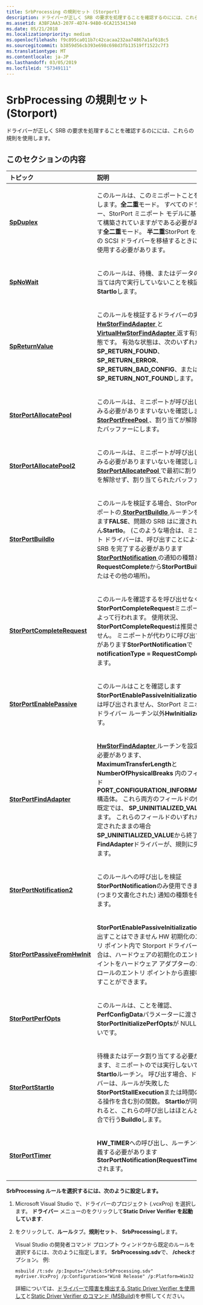 ```yaml
---
title: SrbProcessing の規則セット (Storport)
description: ドライバーが正しく SRB の要求を処理することを確認するのにには、これらの規則を使用します。
ms.assetid: A3BF2AA3-207F-4D74-94B0-6CA215341340
ms.date: 05/21/2018
ms.localizationpriority: medium
ms.openlocfilehash: f9c895ca011b7c42cacaa232aa74867a1af618c5
ms.sourcegitcommit: b3859d56cb393e698c698d3fb13519ff1522c7f3
ms.translationtype: MT
ms.contentlocale: ja-JP
ms.lasthandoff: 03/05/2019
ms.locfileid: "57349111"
---
```

# <a name="srbprocessing-rule-set-storport"></a>SrbProcessing の規則セット (Storport)


ドライバーが正しく SRB の要求を処理することを確認するのにには、これらの規則を使用します。

## <a name="in-this-section"></a>このセクションの内容


<table>
<colgroup>
<col width="50%" />
<col width="50%" />
</colgroup>
<thead>
<tr class="header">
<th align="left">トピック</th>
<th align="left">説明</th>
</tr>
</thead>
<tbody>
<tr class="odd">
<td align="left"><p><a href="storport-spduplex.md" data-raw-source="[&lt;strong&gt;SpDuplex&lt;/strong&gt;](storport-spduplex.md)"><strong>SpDuplex</strong></a></p></td>
<td align="left"><p>このルールは、このミニポートことを確認します。<strong>全二重</strong>モード。 すべてのドライバー、StorPort ミニポート モデルに基づいて構築されていますがである必要があります<strong>全二重</strong>モード。 <strong>半二重</strong>StorPort を既存の SCSI ドライバーを移植するときにのみ使用する必要があります。</p></td>
</tr>
<tr class="even">
<td align="left"><p><a href="storport-spnowait.md" data-raw-source="[&lt;strong&gt;SpNoWait&lt;/strong&gt;](storport-spnowait.md)"><strong>SpNoWait</strong></a></p></td>
<td align="left"><p>このルールは、待機、またはデータの割り当ては内で実行していないことを検証<strong>StartIo</strong>します。</p></td>
</tr>
<tr class="odd">
<td align="left"><p><a href="storport-spreturnvalue.md" data-raw-source="[&lt;strong&gt;SpReturnValue&lt;/strong&gt;](storport-spreturnvalue.md)"><strong>SpReturnValue</strong></a></p></td>
<td align="left"><p>このルールを検証するドライバーの実装の<a href="https://msdn.microsoft.com/library/windows/hardware/ff557390" data-raw-source="[&lt;strong&gt;HwStorFindAdapter&lt;/strong&gt;](https://msdn.microsoft.com/library/windows/hardware/ff557390)"> <strong>HwStorFindAdapter</strong> </a>と<a href="https://msdn.microsoft.com/library/windows/hardware/ff568008" data-raw-source="[&lt;strong&gt;VirtualHwStorFindAdapter&lt;/strong&gt;](https://msdn.microsoft.com/library/windows/hardware/ff568008)"> <strong>VirtualHwStorFindAdapter</strong> </a>返す有効な状態です。 有効な状態は、次のいずれか。<strong>SP_RETURN_FOUND</strong>、 <strong>SP_RETURN_ERROR</strong>、 <strong>SP_RETURN_BAD_CONFIG</strong>、または<strong>SP_RETURN_NOT_FOUND</strong>します。</p></td>
</tr>
<tr class="even">
<td align="left"><p><a href="storportallocatepool.md" data-raw-source="[&lt;strong&gt;StorPortAllocatePool&lt;/strong&gt;](storportallocatepool.md)"><strong>StorPortAllocatePool</strong></a></p></td>
<td align="left"><p>このルールは、ミニポートが呼び出しを試みる必要がありますいないを確認します。 <a href="https://msdn.microsoft.com/library/windows/hardware/ff567065" data-raw-source="[&lt;strong&gt;StorPortFreePool&lt;/strong&gt;](https://msdn.microsoft.com/library/windows/hardware/ff567065)"> <strong>StorPortFreePool</strong> </a> 、割り当てが解除されたバッファーにします。</p></td>
</tr>
<tr class="odd">
<td align="left"><p><a href="storport-storportallocatepool2.md" data-raw-source="[&lt;strong&gt;StorPortAllocatePool2&lt;/strong&gt;](storport-storportallocatepool2.md)"><strong>StorPortAllocatePool2</strong></a></p></td>
<td align="left"><p>このルールは、ミニポートが呼び出しを試みる必要がありますいないを確認します。 <a href="https://msdn.microsoft.com/library/windows/hardware/ff567031" data-raw-source="[&lt;strong&gt;StorPortAllocatePool&lt;/strong&gt;](https://msdn.microsoft.com/library/windows/hardware/ff567031)"> <strong>StorPortAllocatePool</strong> </a>で最初に割り当てを解除せず、割り当てられたバッファー。</p></td>
</tr>
<tr class="even">
<td align="left"><p><a href="storport-storportbuildio.md" data-raw-source="[&lt;strong&gt;StorPortBuildIo&lt;/strong&gt;](storport-storportbuildio.md)"><strong>StorPortBuildIo</strong></a></p></td>
<td align="left"><p>このルールを検証する場合、StorPort ミニポートの<a href="storport-storportbuildio.md" data-raw-source="[&lt;strong&gt;StorPortBuildIo&lt;/strong&gt;](storport-storportbuildio.md)"> <strong>StorPortBuildIo</strong> </a>ルーチンを返します<strong>FALSE</strong>、問題の SRB はに渡されません<strong>StartIo</strong>。 (このような場合は、ミニポート ドライバーは、呼び出すことによって、SRB を完了する必要があります<a href="https://msdn.microsoft.com/library/windows/hardware/ff567433" data-raw-source="[&lt;strong&gt;StorPortNotification&lt;/strong&gt;](https://msdn.microsoft.com/library/windows/hardware/ff567433)"> <strong>StorPortNotification</strong> </a>の通知の種類と<strong>RequestComplete</strong>から<strong>StorPortBuildIo</strong>またはその他の場所)。</p></td>
</tr>
<tr class="odd">
<td align="left"><p><a href="storport-storportcompleterequest.md" data-raw-source="[&lt;strong&gt;StorPortCompleteRequest&lt;/strong&gt;](storport-storportcompleterequest.md)"><strong>StorPortCompleteRequest</strong></a></p></td>
<td align="left"><p>このルールを確認するを呼び出せなく<strong>StorPortCompleteRequest</strong>ミニポートによって行われます。 使用状況、 <strong>StorPortCompleteRequest</strong>は推奨されません。 ミニポートが代わりに呼び出す必要があります<strong>StorPortNotification</strong>で<strong>notificationType = RequestComplete</strong>します。</p></td>
</tr>
<tr class="even">
<td align="left"><p><a href="storport-storportenablepassive.md" data-raw-source="[&lt;strong&gt;StorPortEnablePassive&lt;/strong&gt;](storport-storportenablepassive.md)"><strong>StorPortEnablePassive</strong></a></p></td>
<td align="left"><p>このルールはことを確認します<strong>StorPortEnablePassiveInitialization</strong>からは呼び出されません、StorPort ミニポート ドライバー ルーチン以外<strong>HwInitialize</strong>します。</p></td>
</tr>
<tr class="odd">
<td align="left"><p><a href="storport-storportfindadapter.md" data-raw-source="[&lt;strong&gt;StorPortFindAdapter&lt;/strong&gt;](storport-storportfindadapter.md)"><strong>StorPortFindAdapter</strong></a></p></td>
<td align="left"><p><a href="https://msdn.microsoft.com/library/windows/hardware/ff557390" data-raw-source="[&lt;strong&gt;HwStorFindAdapter&lt;/strong&gt;](https://msdn.microsoft.com/library/windows/hardware/ff557390)"> <strong>HwStorFindAdapter</strong> </a>ルーチンを設定する必要があります、 <strong>MaximumTransferLength</strong>と<strong>NumberOfPhysicalBreaks</strong> 内のフィールド<strong>PORT_CONFIGURATION_INFORMATION</strong>構造体。 これら両方のフィールドの値は、既定では、 <strong>SP_UNINITIALIZED_VALUE</strong>します。 これらのフィールドのいずれかに設定されたままの場合<strong>SP_UNINITIALIZED_VALUE</strong>から終了時に<strong>FindAdapter</strong>ドライバーが、規則に失敗します。</p></td>
</tr>
<tr class="even">
<td align="left"><p><a href="storport-storportnotification2.md" data-raw-source="[&lt;strong&gt;StorPortNotification2&lt;/strong&gt;](storport-storportnotification2.md)"><strong>StorPortNotification2</strong></a></p></td>
<td align="left"><p>このルールへの呼び出しを検証<strong>StorPortNotification</strong>のみ使用できます (つまり文書化された) 通知の種類を使用します。</p></td>
</tr>
<tr class="odd">
<td align="left"><p><a href="storport-storportpassivefromhwinit.md" data-raw-source="[&lt;strong&gt;StorPortPassiveFromHwInit&lt;/strong&gt;](storport-storportpassivefromhwinit.md)"><strong>StorPortPassiveFromHwInit</strong></a></p></td>
<td align="left"><p><strong>StorPortEnablePassiveInitialization</strong>呼び出すことはできません HW 初期化のエントリ ポイント内で Storport ドライバーの場合は、ハードウェアの初期化のエントリ ポイントをハードウェア アダプターのコントロールのエントリ ポイントから直接呼び出すことができます。</p></td>
</tr>
<tr class="even">
<td align="left"><p><a href="storport-storportperfopts.md" data-raw-source="[&lt;strong&gt;StorPortPerfOpts&lt;/strong&gt;](storport-storportperfopts.md)"><strong>StorPortPerfOpts</strong></a></p></td>
<td align="left"><p>このルールは、ことを確認、 <strong>PerfConfigData</strong>パラメーターに渡される<strong>StorPortInitializePerfOpts</strong>が NULL でないです。</p></td>
</tr>
<tr class="odd">
<td align="left"><p><a href="storport-storportstartio.md" data-raw-source="[&lt;strong&gt;StorPortStartIo&lt;/strong&gt;](storport-storportstartio.md)"><strong>StorPortStartIo</strong></a></p></td>
<td align="left"><p>待機またはデータ割り当てする必要があります、ミニポートのでは実行しないで<strong>StartIo</strong>ルーチン。 呼び出す場合、ドライバーは、ルールが失敗した<strong>StorPortStallExecution</strong>または時間のかかる操作を含む別の関数。 <strong>StartIo</strong>が同期されると、これらの呼び出しはほとんどの場合で行う<strong>BuildIo</strong>します。</p></td>
</tr>
<tr class="even">
<td align="left"><p><a href="storport-storporttimer.md" data-raw-source="[&lt;strong&gt;StorPortTimer&lt;/strong&gt;](storport-storporttimer.md)"><strong>StorPortTimer</strong></a></p></td>
<td align="left"><p><strong>HW_TIMER</strong>への呼び出し、ルーチンを定義する必要があります<strong>StorPortNotification(RequestTimerCall)</strong>されます。</p></td>
</tr>
</tbody>
</table>

 

**SrbProcessing ルールを選択するには、次のように設定します。**

1.  Microsoft Visual Studio で、ドライバーのプロジェクト (.vcxProj) を選択します。 **ドライバー**  メニューのをクリックして**Static Driver Verifier を起動しています**.

2.  をクリックして、**ルール**タブ。**規則セット**、 **SrbProcessing**します。

    Visual Studio の開発者コマンド プロンプト ウィンドウから既定のルールを選択するには、次のように指定します。 **SrbProcessing.sdv**で、 **/check**オプション。 例:

    ```
    msbuild /t:sdv /p:Inputs="/check:SrbProcessing.sdv" mydriver.VcxProj /p:Configuration="Win8 Release" /p:Platform=Win32
    ```

    詳細については、[ドライバーで障害を検出する Static Driver Verifier を使用して](https://msdn.microsoft.com/library/windows/hardware/hh454281)と[Static Driver Verifier のコマンド (MSBuild)](https://msdn.microsoft.com/library/windows/hardware/hh466459)を参照してください。

 

 





